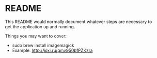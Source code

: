 # README

This README would normally document whatever steps are necessary to get the
application up and running.

Things you may want to cover:

* sudo brew install imagemagick
* Example: http://joxi.ru/gmv950bfPZKzra
